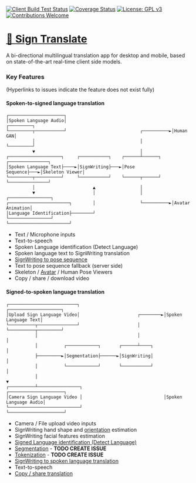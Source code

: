 [![Client Build Test Status](https://github.com/sign/translate/actions/workflows/client.yml/badge.svg)](https://github.com/sign/translate/actions/workflows/client.yml)
[![Coverage Status](https://coveralls.io/repos/github/sign/translate/badge.svg?branch=master)](https://coveralls.io/github/sign/translate?branch=master)
[![License: GPL v3](https://img.shields.io/badge/License-GPLv3-blue.svg)](https://github.com/sign/translate/blob/master/LICENSE)
[![Contributions Welcome](https://img.shields.io/badge/contributions-welcome-brightgreen.svg?style=flat)](https://github.com/sign/translate/issues)

# [👋 Sign Translate](https://sign.mt/)

A bi-directional multilingual translation app for desktop and mobile,
based on state-of-the-art real-time client side models.

### Key Features

(Hyperlinks to issues indicate the feature does not exist fully)

#### Spoken-to-signed language translation

```
┌─────────────────────┐
│Spoken Language Audio│                                        ┌─────────┐
└─────────┬───────────┘                            ┌──────────►│Human GAN│
          │                                        │           └─────────┘
          ▼                                        │
┌────────────────────┐     ┌───────────┐    ┌──────┴──────┐    ┌───────────────┐
│Spoken Language Text├────►│SignWriting├───►│Pose Sequence├───►│Skeleton Viewer│
└─────────┬──────────┘     └───────────┘    └──────┬──────┘    └───────────────┘
          │                      ▲                 │
          ▼                      │                 │           ┌────────────────┐
┌───────────────────────┐        │                 └──────────►│Avatar Animation│
│Language Identification├────────┘                             └────────────────┘
└───────────────────────┘
```

- Text / Microphone inputs
- Text-to-speech
- Spoken Language identification (Detect Language)
- Spoken language text to SignWriting translation
- [SignWriting to pose sequence](https://github.com/sign/translate/issues/15)
- Text to pose sequence fallback (server side)
- Skeleton / [Avatar](https://github.com/sign/translate/issues/16) / Human Pose Viewers
- Copy / share / download video

#### Signed-to-spoken language translation

```
┌──────────────────────────┐                                ┌────────────────────┐
│Upload Sign Language Video│                      ┌────────►│Spoken Language Text│
└──────────┬───────────────┘                      │         └──────────┬─────────┘
           │                                      │                    │
           │          ┌────────────┐       ┌──────┴────┐               │
           ├─────────►│Segmentation├──────►│SignWriting│               │
           │          └────────────┘       └───────────┘               │
           │                                                           ▼
┌──────────┴────────────────┐                               ┌─────────────────────┐
│Camera Sign Language Video │                               │Spoken Language Audio│
└───────────────────────────┘                               └─────────────────────┘
```

- Camera / File upload video inputs
- SignWriting hand shape and [orientation](https://github.com/sign/translate/issues/1) estimation
- SignWriting facial features estimation
- [Signed Language identification (Detect Language)](https://github.com/sign/translate/issues/21)
- [Segmentation]() - **TODO CREATE ISSUE**
- [Tokenization]() - **TODO CREATE ISSUE**
- [SignWriting to spoken language translation](https://github.com/sign/translate/issues/18)
- Text-to-speech
- [Copy / share translation](https://github.com/sign/translate/issues/19)
